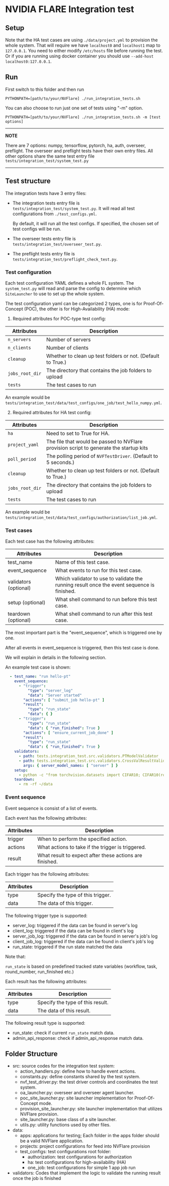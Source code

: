 # NVIDIA FLARE Integration test

## Setup

Note that the HA test cases are using `./data/project.yml` to provision the whole system.
That will require we have `localhost0` and `localhost1` map to `127.0.0.1`.
You need to either modify `/etc/hosts` file before running the test.
Or if you are running using docker container you should use `--add-host localhost0:127.0.0.1`.

## Run

First switch to this folder and then run

`PYTHONPATH=[path/to/your/NVFlare] ./run_integration_tests.sh`

You can also choose to run just one set of tests using "-m" option.

`PYTHONPATH=[path/to/your/NVFlare] ./run_integration_tests.sh -m [test options]`

---
**NOTE**

There are 7 options: numpy, tensorflow, pytorch, ha, auth, overseer, preflight.
The overseer and preflight tests have their own entry files.
All other options share the same test entry file `tests/integration_test/system_test.py`

---

## Test structure

The integration tests have 3 entry files:
  - The integration tests entry file is `tests/integration_test/system_test.py`.
    It will read all test configurations from `./test_configs.yml`.
    
    By default, it will run all the test configs.
    If specified, the chosen set of test configs will be run.
  - The overseer tests entry file is `tests/integration_test/overseer_test.py`.
  - The preflight tests entry file is `tests/integration_test/preflight_check_test.py`.

### Test configuration

Each test configuration YAML defines a whole FL system.
The `system_test.py` will read and parse the config to determine which `SiteLauncher` to use
to set up the whole system.

The test configuration yaml can be categorized 2 types, one is for Proof-Of-Concept (POC),
the other is for High-Availability (HA) mode:

1. Required attributes for POC-type test config:

| Attributes        | Description                                                 |
|-------------------|-------------------------------------------------------------|
| `n_servers`       | Number of servers                                           |
| `n_clients`       | Number of clients                                           |
| `cleanup`         | Whether to clean up test folders or not. (Default to True.) |
| `jobs_root_dir`   | The directory that contains the job folders to upload       |
| `tests`           | The test cases to run                                       |

An example would be `tests/integration_test/data/test_configs/one_job/test_hello_numpy.yml`.

2. Required attributes for HA test config:

| Attributes      | Description                                                                            |
|-----------------|----------------------------------------------------------------------------------------|
| `ha`            | Need to set to True for HA.                                                            |
| `project_yaml`  | The file that would be passed to NVFlare provision script to generate the startup kits |
| `poll_period`   | The polling period of `NVFTestDriver`. (Default to 5 seconds.)                          |
| `cleanup`       | Whether to clean up test folders or not. (Default to True.)                            |
| `jobs_root_dir` | The directory that contains the job folders to upload                                  |
| `tests`         | The test cases to run                                                                  |


An example would be `tests/integration_test/data/test_configs/authorization/list_job.yml`.

### Test cases

Each test case has the following attributes:

| Attributes            | Description                                                                                |
|-----------------------|--------------------------------------------------------------------------------------------|
| test_name             | Name of this test case.                                                                    |
| event_sequence        | What events to run for this test case.                                                     |
| validators (optional) | Which validator to use to validate the running result once the event sequence is finished. |
| setup (optional)      | What shell command to run before this test case.                                           |
| teardown (optional)   | What shell command to run after this test case.                                            |


The most important part is the "event_sequence", which is triggered one by one.

After all events in event_sequence is triggered, then this test case is done.

We will explain in details in the following section.

An example test case is shown:

```yaml
  - test_name: "run hello-pt"
    event_sequence:
      - "trigger":
          "type": "server_log"
          "data": "Server started"
        "actions": [ "submit_job hello-pt" ]
        "result":
          "type": "run_state"
          "data": { }
      - "trigger":
          "type": "run_state"
          "data": { "run_finished": True }
        "actions": [ "ensure_current_job_done" ]
        "result":
          "type": "run_state"
          "data": { "run_finished": True }
    validators:
      - path: tests.integration_test.src.validators.PTModelValidator
      - path: tests.integration_test.src.validators.CrossValResultValidator
        args: { server_model_names: [ "server" ] }
    setup:
      - python -c "from torchvision.datasets import CIFAR10; CIFAR10(root='~/data', download=True)"
    teardown:
      - rm -rf ~/data

```

### Event sequence

Event sequence is consist of a list of events. 

Each event has the following attributes:

| Attributes | Description                                             |
|------------|---------------------------------------------------------|
| trigger    | When to perform the specified action.                   |
| actions    | What actions to take if the trigger is triggered.       |
| result     | What result to expect after these actions are finished. |

Each trigger has the following attributes:

| Attributes   | Description                       |
|--------------|-----------------------------------|
| type         | Specify the type of this trigger. |
| data         | The data of this trigger.         |

The following trigger type is supported:
  - server_log: triggered if the data can be found in server's log
  - client_log: triggered if the data can be found in client's log
  - server_job_log: triggered if the data can be found in server's job's log
  - client_job_log: triggered if the data can be found in client's job's log
  - run_state: triggered if the run state matched the data

Note that:

   `run_state` is based on predefined tracked state variables
    (workflow, task, round_number, run_finished etc.)

Each result has the following attributes:

| Attributes   | Description                      |
|--------------|----------------------------------|
| type         | Specify the type of this result. |
| data         | The data of this result.         |

The following result type is supported:
  - run_state: check if current `run_state` match data.
  - admin_api_response: check if admin_api_response match data.

## Folder Structure

- src: source codes for the integration test system:
  - action_handlers.py: define how to handle event actions.
  - constants.py: define constants shared by the test system.
  - nvf_test_driver.py: the test driver controls and coordinates the test system.
  - oa_launcher.py: overseer and overseer agent launcher.
  - poc_site_launcher.py: site launcher implementation for Proof-Of-Concept mode.
  - provision_site_launcher.py: site launcher implementation that utilizes NVFlare provision.
  - site_launcher.py: base class of a site launcher.
  - utils.py: utility functions used by other files.
- data:
  - apps: applications for testing; Each folder in the apps folder should be a valid NVFlare application.
  - projects: project configurations for feed into NVFlare provision
  - test_configs: test configurations root folder:
    - authorization: test configurations for authorization
    - ha: test configurations for high-availability (HA)
    - one_job: test configurations for simple 1 app job run
- validators: Codes that implement the logic to validate the running result
  once the job is finished
